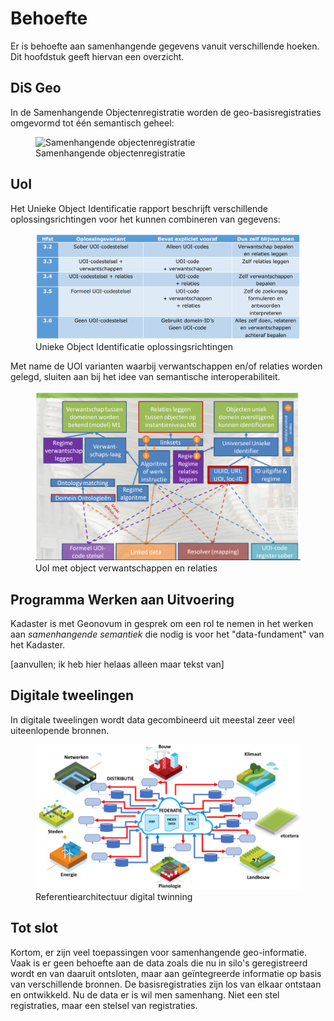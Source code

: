 # Behoefte
Er is behoefte aan samenhangende gegevens vanuit verschillende hoeken. Dit hoofdstuk geeft hiervan een overzicht.

## DiS Geo

In de Samenhangende Objectenregistratie worden de geo-basisregistraties omgevormd tot één semantisch geheel: 

<figure>
    <img alt="Samenhangende objectenregistratie" src="https://docs.geostandaarden.nl/disgeo/emso/media/denkraam_sor-02.png">
    <figcaption>Samenhangende objectenregistratie</figcaption>
</figure>

## UoI

Het Unieke Object Identificatie rapport beschrijft verschillende oplossingsrichtingen voor het kunnen combineren van gegevens:

<figure>
    <img alt="Unieke Object Identificatie oplossingsrichtingen" src="media/uoi-1.png">
    <figcaption>Unieke Object Identificatie oplossingsrichtingen</figcaption>
</figure>

Met name de UOI varianten waarbij verwantschappen en/of relaties worden gelegd, sluiten aan bij het idee van semantische interoperabiliteit. 

<figure>
    <img alt="UoI met object verwantschappen en relaties" src="media/uoi-2.png">
    <figcaption>UoI met object verwantschappen en relaties</figcaption>
</figure>

## Programma Werken aan Uitvoering

Kadaster is met Geonovum in gesprek om een rol te nemen in het werken aan *samenhangende semantiek* die nodig is voor het "data-fundament" van het Kadaster. 

[aanvullen; ik heb hier helaas alleen maar tekst van]

## Digitale tweelingen
In digitale tweelingen wordt data gecombineerd uit meestal zeer veel uiteenlopende bronnen. 

<figure>
    <img alt="Referentiearchitectuur digital twinning" src="media/dt.png">
    <figcaption>Referentiearchitectuur digital twinning</figcaption>
</figure>

## Tot slot
Kortom, er zijn veel toepassingen voor samenhangende geo-informatie. Vaak is er geen behoefte aan de data zoals die nu in silo's geregistreerd wordt en van daaruit ontsloten, maar aan geïntegreerde informatie op basis van verschillende bronnen. De basisregistraties zijn los van elkaar ontstaan en ontwikkeld. Nu de data er is wil men samenhang. Niet een stel registraties, maar een stelsel van registraties. 
